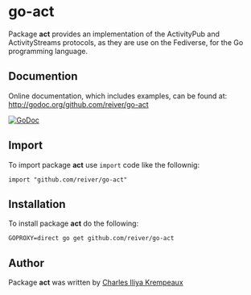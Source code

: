 # go-act

Package **act** provides an implementation of the ActivityPub and ActivityStreams protocols, as they are use on the Fediverse, for the Go programming language.

## Documention

Online documentation, which includes examples, can be found at: http://godoc.org/github.com/reiver/go-act

[![GoDoc](https://godoc.org/github.com/reiver/go-act?status.svg)](https://godoc.org/github.com/reiver/go-act)

## Import

To import package **act** use `import` code like the follownig:
```
import "github.com/reiver/go-act"
```

## Installation

To install package **act** do the following:
```
GOPROXY=direct go get github.com/reiver/go-act
```

## Author

Package **act** was written by [Charles Iliya Krempeaux](http://reiver.link)
